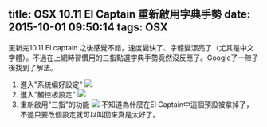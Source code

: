 title: OSX 10.11 El Captain 重新啟用字典手勢
date: 2015-10-01 09:50:14
tags: OSX
---
更新完10.11 El captain 之後感覺不錯，速度變快了、字體變漂亮了（尤其是中文字體）。不過在上網時習慣用的三指點選字典手勢竟然沒反應了。Google了一陣子後找到了解法。
<!--more-->
1. 進入"系統偏好設定"
![](https://www.dropbox.com/s/ypyk7cyta3e8wf6/system%20preferences.png?raw=1)
2. 進入"觸控板設定"
![](https://www.dropbox.com/s/e948008oq0a105s/trackpad.png?raw=1)
3. 重新啟用"三指"的功能
![](https://www.dropbox.com/s/jb6axu26o9grxl6/3finger.png?raw=1)
不知道為什麼在El Captain中這個預設被拿掉了，不過只要改個設定就可以叫回來真是太好了。
